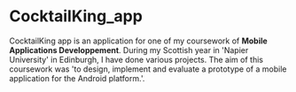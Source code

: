 # CocktailKing_app
CocktailKing app is an application for one of my coursework of **Mobile Applications Developpement**. During my Scottish year in 'Napier University' in Edinburgh, I have done various projects. The aim of this coursework was 'to design, implement and evaluate a prototype of a mobile application for the Android platform.'.

